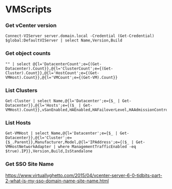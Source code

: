 # VMScripts

### Get vCenter version
```
Connect-VIServer server.domain.local -Credential (Get-Credential)
$global:DefaultVIServer | select Name,Version,Build
```

### Get object counts
```
"" | select @{l='DatacenterCount';e={(Get-Datacenter).Count}},@{l='ClusterCount';e={(Get-Cluster).Count}},@{l='HostCount';e={(Get-VMHost).Count}},@{l='VMCount';e={(Get-VM).Count}}
```

### List Clusters
```
Get-Cluster | select Name,@{l='Datacenter';e={$_ | Get-Datacenter}},@{l='Hosts';e={($_ | Get-VMHost).Count}},vSanEnabled,HAEnabled,HAFailoverLevel,HAAdmissionControlEnabled,DrsEnabled,DrsMode,DrsAutomationLevel,EVCMode
```

### List Hosts
```
Get-VMHost | select Name,@{l='Datacenter';e={$_ | Get-Datacenter}},@{l='Cluster';e={$_.Parent}},Manufacturer,Model,@{l='IPAddress';e={($_ | Get-VMHostNetworkAdapter | where ManagementTrafficEnabled -eq $true).IP}},Version,Build,IsStandalone
```

### Get SSO Site Name
https://www.virtuallyghetto.com/2015/04/vcenter-server-6-0-tidbits-part-2-what-is-my-sso-domain-name-site-name.html
